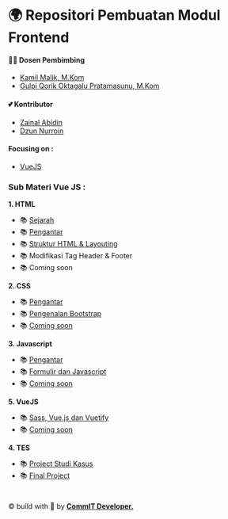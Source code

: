# 🌍 Repositori Pembuatan Modul Frontend

#### 🕵️‍♀️ Dosen Pembimbing

- [Kamil Malik, M.Kom](https://t.me/kamilmaliki)
- [Gulpi Qorik Oktagalu Pratamasunu, M.Kom](https://t.me/pratamasunu)

#### 💕 Kontributor

- [Zainal Abidin](https://t.me/zaiinhs)
- [Dzun Nurroin](https://t.me/dzun_nn)

#### Focusing on :

- [VueJS](https://vuejs.org/)

### Sub Materi Vue JS :

**1. HTML**

- 📚 [Sejarah](html/sejarah.md)
- 📚 [Pengantar](html/pengantar.md)
- 📚 [Struktur HTML & Layouting](html/struktur-HTML.md)
- 📚 Modifikasi Tag Header & Footer
- 📚 Coming soon

**2. CSS**

- 📚 [Pengantar](css/pengantar.md)
- 📚 [Pengenalan Bootstrap](#)
- 📚 [Coming soon](#)

**3. Javascript**

- 📚 [Pengantar](javascript/pengantar.md)
- 📚 [Formulir dan Javascript](#)
- 📚 [Coming soon](#)

**5. VueJS**

- 📚 [Sass, Vue.js dan Vuetify](vuejs/pengantar.md)
- 📚 [Coming soon](#)

**4. TES**

- 📚 [Project Studi Kasus](tes/project1.md)
- 📚 [Final Project](#)

#

&copy; build with 💝 by <a href="https://github.com/commitunuja"><b>CommIT Developer.</b></a>
